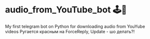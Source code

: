# audio_from_YouTube_bot :joystick::iphone:
My first telegram bot on Python for downloading audio from YouYube videos 
Ругается красным на ForceReply, Update - шо делать?!
